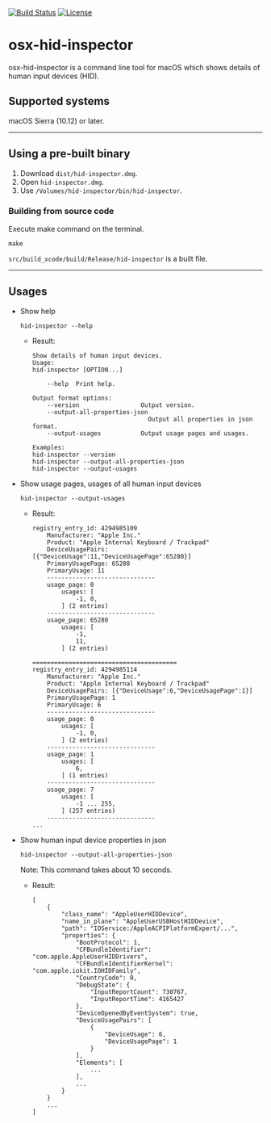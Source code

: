[![Build Status](https://github.com/pqrs-org/osx-hid-inspector/workflows/CI/badge.svg)](https://github.com/pqrs-org/osx-hid-inspector/actions)
[![License](https://img.shields.io/badge/license-Public%20Domain-blue.svg)](https://github.com/pqrs-org/osx-hid-inspector/blob/master/LICENSE.md)

# osx-hid-inspector

osx-hid-inspector is a command line tool for macOS which shows details of human input devices (HID).

## Supported systems

macOS Sierra (10.12) or later.

---

## Using a pre-built binary

1.  Download `dist/hid-inspector.dmg`.
2.  Open `hid-inspector.dmg`.
3.  Use `/Volumes/hid-inspector/bin/hid-inspector`.

### Building from source code

Execute make command on the terminal.

```shell
make
```

`src/build_xcode/build/Release/hid-inspector` is a built file.

---

## Usages

-   Show help

    ```shell
    hid-inspector --help
    ```

    -   Result:

        ```text
        Show details of human input devices.
        Usage:
        hid-inspector [OPTION...]

            --help  Print help.

        Output format options:
            --version                 Output version.
            --output-all-properties-json
                                        Output all properties in json format.
            --output-usages           Output usage pages and usages.

        Examples:
        hid-inspector --version
        hid-inspector --output-all-properties-json
        hid-inspector --output-usages
        ```

-   Show usage pages, usages of all human input devices

    ```shell
    hid-inspector --output-usages
    ```

    -   Result:

        ```text
        registry_entry_id: 4294985109
            Manufacturer: "Apple Inc."
            Product: "Apple Internal Keyboard / Trackpad"
            DeviceUsagePairs: [{"DeviceUsage":11,"DeviceUsagePage":65280}]
            PrimaryUsagePage: 65280
            PrimaryUsage: 11
            ------------------------------
            usage_page: 0
                usages: [
                    -1, 0,
                ] (2 entries)
            ------------------------------
            usage_page: 65280
                usages: [
                    -1,
                    11,
                ] (2 entries)

        ========================================
        registry_entry_id: 4294985114
            Manufacturer: "Apple Inc."
            Product: "Apple Internal Keyboard / Trackpad"
            DeviceUsagePairs: [{"DeviceUsage":6,"DeviceUsagePage":1}]
            PrimaryUsagePage: 1
            PrimaryUsage: 6
            ------------------------------
            usage_page: 0
                usages: [
                    -1, 0,
                ] (2 entries)
            ------------------------------
            usage_page: 1
                usages: [
                    6,
                ] (1 entries)
            ------------------------------
            usage_page: 7
                usages: [
                    -1 ... 255,
                ] (257 entries)
            ------------------------------
        ...
        ```

-   Show human input device properties in json

    ```shell
    hid-inspector --output-all-properties-json
    ```

    Note: This command takes about 10 seconds.

    -   Result:

        ```text
        [
            {
                "class_name": "AppleUserHIDDevice",
                "name_in_plane": "AppleUserUSBHostHIDDevice",
                "path": "IOService:/AppleACPIPlatformExpert/...",
                "properties": {
                    "BootProtocol": 1,
                    "CFBundleIdentifier": "com.apple.AppleUserHIDDrivers",
                    "CFBundleIdentifierKernel": "com.apple.iokit.IOHIDFamily",
                    "CountryCode": 0,
                    "DebugState": {
                        "InputReportCount": 730767,
                        "InputReportTime": 4165427
                    },
                    "DeviceOpenedByEventSystem": true,
                    "DeviceUsagePairs": [
                        {
                            "DeviceUsage": 6,
                            "DeviceUsagePage": 1
                        }
                    ],
                    "Elements": [
                        ...
                    ],
                    ...
                }
            }
            ...
        ]
        ```
